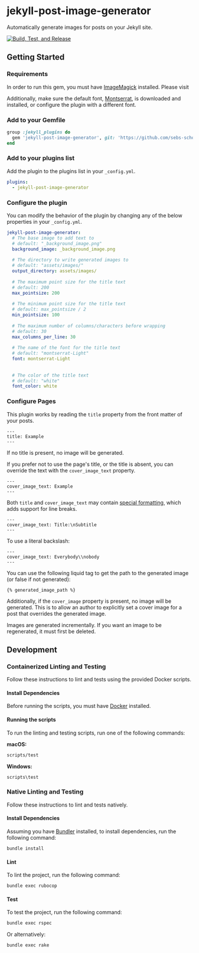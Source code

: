 # jekyll-post-image-generator

Automatically generate images for posts on your Jekyll site.

[![Build, Test, and Release](https://github.com/sebs-scholarship/jekyll-post-image-generator/actions/workflows/main.yml/badge.svg)](https://github.com/sebs-scholarship/jekyll-post-image-generator/actions/workflows/main.yml)


## Getting Started

### Requirements
In order to run this gem, you must have [ImageMagick](https://imagemagick.org/) installed. Please visit

Additionally, make sure the default font, [Montserrat](https://fonts.google.com/specimen/Montserrat), is downloaded and installed, or configure the plugin
with a different font.

### Add to your Gemfile
```ruby
group :jekyll_plugins do
  gem 'jekyll-post-image-generator', git: 'https://github.com/sebs-scholarship/jekyll-post-image-generator'
end
```

### Add to your plugins list

Add the plugin to the plugins list in your `_config.yml`.
```yaml
plugins:
  - jekyll-post-image-generator
```

### Configure the plugin
You can modify the behavior of the plugin by changing any of the below properties in your `_config.yml`.
```yaml
jekyll-post-image-generator:
  # The base image to add text to
  # default: "_background_image.png"
  background_image: _background_image.png
  
  # The directory to write generated images to
  # default: "assets/images/"
  output_directory: assets/images/
  
  # The maximum point size for the title text
  # default: 200
  max_pointsize: 200
  
  # The minimum point size for the title text
  # default: max_pointsize / 2
  min_pointsize: 100
  
  # The maximum number of columns/characters before wrapping
  # default: 30
  max_columns_per_line: 30
  
  # The name of the font for the title text
  # default: "montserrat-Light" 
  font: montserrat-Light
  
  
  # The color of the title text
  # default: "white"
  font_color: white
```

### Configure Pages
This plugin works by reading the `title` property from the front matter of your posts.
```text
---
title: Example
---
```
If no title is present, no image will be generated.

If you prefer not to use the page's title, or the title is absent, you can
override the text with the `cover_image_text` property.
```text
---
cover_image_text: Example
---
```

Both `title` and `cover_image_text` may contain [special formatting](https://imagemagick.org/script/escape.php), which
adds support for line breaks.
```text
---
cover_image_text: Title:\nSubtitle
---
```

To use a literal backslash:
```text
---
cover_image_text: Everybody\\nobody
---
```

You can use the following liquid tag to get the path to the generated image (or false if not generated):
```text
{% generated_image_path %}
```

Additionally, if the `cover_image` property is present, no image will
be generated. This is to allow an author to explicitly set a cover image
for a post that overrides the generated image.

Images are generated incrementally. If you want an image to be regenerated,
it must first be deleted.

## Development

### Containerized Linting and Testing
Follow these instructions to lint and tests using the provided Docker scripts.

#### Install Dependencies
Before running the scripts, you must have [Docker](https://www.docker.com/products/docker-desktop/) installed.

#### Running the scripts
To run the linting and testing scripts, run one of the following commands:

**macOS:**
```bash
scripts/test
```

**Windows:**
```batch
scripts\test
```

### Native Linting and Testing
Follow these instructions to lint and tests natively.

#### Install Dependencies
Assuming you have [Bundler](https://bundler.io/) installed, to install dependencies, run the following command:
```bash
bundle install
```

#### Lint
To lint the project, run the following command:
```bash
bundle exec rubocop
```

#### Test
To test the project, run the following command:
```bash
bundle exec rspec
```

Or alternatively:
```bash
bundle exec rake
```